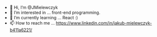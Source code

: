 - 👋 Hi, I’m @JMielewczyk
- 👀 I’m interested in ... front-end programming.
- 🌱 I’m currently learning ... React :)
- 📫 How to reach me ... https://www.linkedin.com/in/jakub-mielewczyk-b411a6221/

<!---
JMielewczyk/JMielewczyk is a ✨ special ✨ repository because its `README.md` (this file) appears on your GitHub profile.
You can click the Preview link to take a look at your changes.
--->
